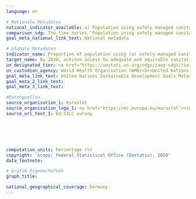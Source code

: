 ```yaml
---
language: en

# Nationale Metadaten
national_indicator_available: a) Population using safely managed sanitation services <br> b) Population with a bathtub or a shower
comparison_sdg: The time series "Population using safely managed sanitation services" is compliant with the global metadata. The time series "Population with a bathtub or a shower" does not measure explicitly if households have access to a hand-washing facility.
goal_meta_national_link_text: National metadata

# Globale Metadaten
indicator_name: Proportion of population using (a) safely managed sanitation services and (b) a hand-washing facility with soap and water
target_name: By 2030, achieve access to adequate and equitable sanitation and hygiene for all and end open defecation, paying special attention to the needs of women and girls and those in vulnerable situations
un_designated_tier: <a href="https://unstats.un.org/sdgs/iaeg-sdgs/tier-classification/" title="Click here for more information on the UN tier classification.">Tier II</a>
un_custodian_agency: World Health Organisation (WHO)<br>United Nations International Children's Emergency Fund (UNICEF)
goal_meta_link_text: United Nations Sustainable Development Goals Metadata
goal_meta_2_link_text: 
goal_meta_3_link_text: 

#Datenquellen
source_organisation_1: Eurostat
source_organisation_logo_1: <a href="https://ec.europa.eu/eurostat"><img src="https://g205sdgs.github.io/sdg-indicators/public/OrgImgEn/eurostat.png" alt="Logo eurostat" style="height:60px; width:148px" /></a>
source_url_text_1: EU-SILC survey






computation_units: Percentage (%)
copyright: '&copy; Federal Statistical Office (Destatis), 2020'
data_footnote: 

# Grafik Eigenschaften
graph_title: 

national_geographical_coverage: Germany
---
```


<span></span>